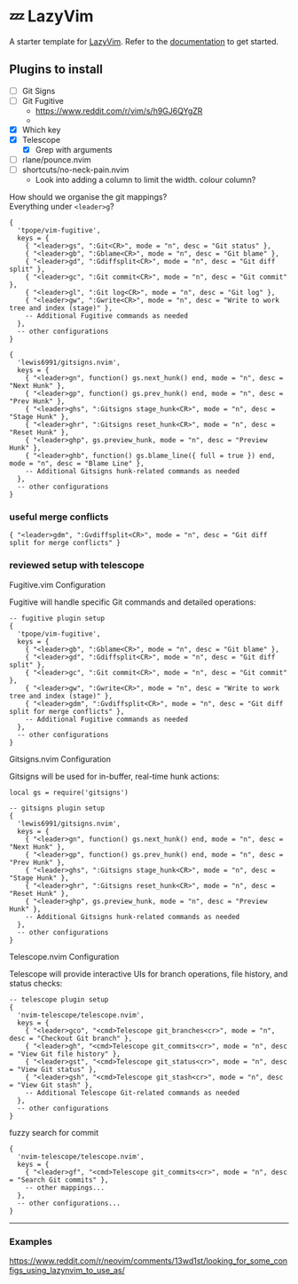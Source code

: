# 💤 LazyVim

A starter template for [LazyVim](https://github.com/LazyVim/LazyVim).
Refer to the [documentation](https://lazyvim.github.io/installation) to get started.

## Plugins to install

- [ ] Git Signs
- [ ] Git Fugitive
    - https://www.reddit.com/r/vim/s/h9GJ6QYgZR
    -
- [x] Which key
- [x] Telescope
  - [x] Grep with arguments
- [ ] rlane/pounce.nvim
- [ ] shortcuts/no-neck-pain.nvim
    - Look into adding a column to limit the width. colour column?

How should we organise the git mappings?  
Everything under `<leader>g`?  
```
{
  'tpope/vim-fugitive',
  keys = {
    { "<leader>gs", ":Git<CR>", mode = "n", desc = "Git status" },
    { "<leader>gb", ":Gblame<CR>", mode = "n", desc = "Git blame" },
    { "<leader>gd", ":Gdiffsplit<CR>", mode = "n", desc = "Git diff split" },
    { "<leader>gc", ":Git commit<CR>", mode = "n", desc = "Git commit" },
    { "<leader>gl", ":Git log<CR>", mode = "n", desc = "Git log" },
    { "<leader>gw", ":Gwrite<CR>", mode = "n", desc = "Write to work tree and index (stage)" },
    -- Additional Fugitive commands as needed
  },
  -- other configurations
}
```

```
{
  'lewis6991/gitsigns.nvim',
  keys = {
    { "<leader>gn", function() gs.next_hunk() end, mode = "n", desc = "Next Hunk" },
    { "<leader>gp", function() gs.prev_hunk() end, mode = "n", desc = "Prev Hunk" },
    { "<leader>ghs", ":Gitsigns stage_hunk<CR>", mode = "n", desc = "Stage Hunk" },
    { "<leader>ghr", ":Gitsigns reset_hunk<CR>", mode = "n", desc = "Reset Hunk" },
    { "<leader>ghp", gs.preview_hunk, mode = "n", desc = "Preview Hunk" },
    { "<leader>ghb", function() gs.blame_line({ full = true }) end, mode = "n", desc = "Blame Line" },
    -- Additional Gitsigns hunk-related commands as needed
  },
  -- other configurations
}
```

### useful merge conflicts 

```
{ "<leader>gdm", ":Gvdiffsplit<CR>", mode = "n", desc = "Git diff split for merge conflicts" }
```

### reviewed setup with telescope

Fugitive.vim Configuration

Fugitive will handle specific Git commands and detailed operations:

```
-- fugitive plugin setup
{
  'tpope/vim-fugitive',
  keys = {
    { "<leader>gb", ":Gblame<CR>", mode = "n", desc = "Git blame" },
    { "<leader>gd", ":Gdiffsplit<CR>", mode = "n", desc = "Git diff split" },
    { "<leader>gc", ":Git commit<CR>", mode = "n", desc = "Git commit" },
    { "<leader>gw", ":Gwrite<CR>", mode = "n", desc = "Write to work tree and index (stage)" },
    { "<leader>gdm", ":Gvdiffsplit<CR>", mode = "n", desc = "Git diff split for merge conflicts" },
    -- Additional Fugitive commands as needed
  },
  -- other configurations
}
```

Gitsigns.nvim Configuration

Gitsigns will be used for in-buffer, real-time hunk actions:

```
local gs = require('gitsigns')

-- gitsigns plugin setup
{
  'lewis6991/gitsigns.nvim',
  keys = {
    { "<leader>gn", function() gs.next_hunk() end, mode = "n", desc = "Next Hunk" },
    { "<leader>gp", function() gs.prev_hunk() end, mode = "n", desc = "Prev Hunk" },
    { "<leader>ghs", ":Gitsigns stage_hunk<CR>", mode = "n", desc = "Stage Hunk" },
    { "<leader>ghr", ":Gitsigns reset_hunk<CR>", mode = "n", desc = "Reset Hunk" },
    { "<leader>ghp", gs.preview_hunk, mode = "n", desc = "Preview Hunk" },
    -- Additional Gitsigns hunk-related commands as needed
  },
  -- other configurations
}
```

Telescope.nvim Configuration

Telescope will provide interactive UIs for branch operations, file history, and status checks:

```
-- telescope plugin setup
{
  'nvim-telescope/telescope.nvim',
  keys = {
    { "<leader>gco", "<cmd>Telescope git_branches<cr>", mode = "n", desc = "Checkout Git branch" },
    { "<leader>gh", "<cmd>Telescope git_commits<cr>", mode = "n", desc = "View Git file history" },
    { "<leader>gst", "<cmd>Telescope git_status<cr>", mode = "n", desc = "View Git status" },
    { "<leader>gsh", "<cmd>Telescope git_stash<cr>", mode = "n", desc = "View Git stash" },
    -- Additional Telescope Git-related commands as needed
  },
  -- other configurations
}
```

fuzzy search for commit

```
{
  'nvim-telescope/telescope.nvim',
  keys = {
    { "<leader>gf", "<cmd>Telescope git_commits<cr>", mode = "n", desc = "Search Git commits" },
    -- other mappings...
  },
  -- other configurations...
}
```

***

### Examples 

https://www.reddit.com/r/neovim/comments/13wd1st/looking_for_some_configs_using_lazynvim_to_use_as/
